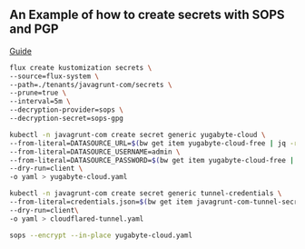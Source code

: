 ## An Example of how to create secrets with SOPS and PGP

[Guide](https://fluxcd.io/flux/guides/mozilla-sops/)

```bash
flux create kustomization secrets \
--source=flux-system \
--path=./tenants/javagrunt-com/secrets \
--prune=true \
--interval=5m \
--decryption-provider=sops \
--decryption-secret=sops-gpg
```

```bash
kubectl -n javagrunt-com create secret generic yugabyte-cloud \
--from-literal=DATASOURCE_URL=$(bw get item yugabyte-cloud-free | jq -r .login.username) \
--from-literal=DATASOURCE_USERNAME=admin \
--from-literal=DATASOURCE_PASSWORD=$(bw get item yugabyte-cloud-free | jq -r .login.password) \
--dry-run=client \
-o yaml > yugabyte-cloud.yaml
```

```bash
kubectl -n javagrunt-com create secret generic tunnel-credentials \
--from-literal=credentials.json=$(bw get item javagrunt-com-tunnel-secret | jq -r .login.password) \
--dry-run=client\
-o yaml > cloudflared-tunnel.yaml
```

```bash
sops --encrypt --in-place yugabyte-cloud.yaml
```